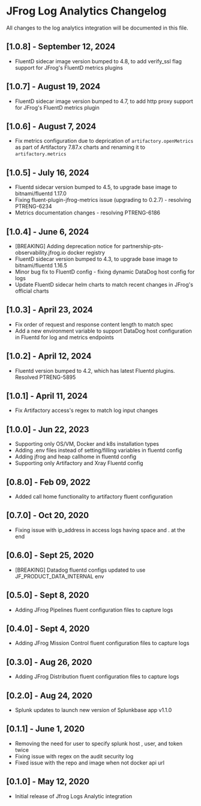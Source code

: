 # JFrog Log Analytics Changelog

All changes to the log analytics integration will be documented in this file.

## [1.0.8] - September 12, 2024

* FluentD sidecar image version bumped to 4.8, to add verify_ssl flag support for JFrog's FluentD metrics plugins

## [1.0.7] - August 19, 2024

* FluentD sidecar image version bumped to 4.7, to add http proxy support for JFrog's FluentD metrics plugin

## [1.0.6] - August 7, 2024

* Fix metrics configuration due to deprication of `artifactory.openMetrics` as part of Artifactory 7.87.x charts and renaming it to `artifactory.metrics`

## [1.0.5] - July 16, 2024

* Fluentd sidecar version bumped to 4.5, to upgrade base image to bitnami/fluentd 1.17.0
* Fixing fluent-plugin-jfrog-metrics issue (upgrading to 0.2.7) - resolving PTRENG-6234
* Metrics documentation changes - resolving PTRENG-6186

## [1.0.4] - June 6, 2024

* [BREAKING] Adding deprecation notice for partnership-pts-observability.jfrog.io docker registry
* FluentD sidecar version bumped to 4.3, to upgrade base image to bitnami/fluentd 1.16.5
* Minor bug fix to FluentD config - fixing dynamic DataDog host config for logs
* Update FluentD sidecar helm charts to match recent changes in JFrog's official charts

## [1.0.3] - April 23, 2024

* Fix order of request and response content length to match spec
* Add a new environment variable to support DataDog host configuration in Fluentd for log and metrics endpoints

## [1.0.2] - April 12, 2024

* Fluentd version bumped to 4.2, which has latest Fluentd plugins. Resolved PTRENG-5895

## [1.0.1] - April 11, 2024

* Fix Artifactory access's regex to match log input changes

## [1.0.0] - Jun 22, 2023

* Supporting only OS/VM, Docker and k8s installation types
* Adding .env files instead of setting/filling variables in fluentd config
* Adding jfrog and heap callhome in fluentd config
* Supporting only Artifactory and Xray Fluentd config

## [0.8.0] - Feb 09, 2022

* Added call home functionality to artifactory fluent configuration

## [0.7.0] - Oct 20, 2020

* Fixing issue with ip_address in access logs having space and . at the end

## [0.6.0] - Sept 25, 2020

* [BREAKING] Datadog fluentd configs updated to use JF_PRODUCT_DATA_INTERNAL env

## [0.5.0] - Sept 8, 2020

* Adding JFrog Pipelines fluent configuration files to capture logs

## [0.4.0] - Sept 4, 2020

* Adding JFrog Mission Control fluent configuration files to capture logs

## [0.3.0] - Aug 26, 2020

* Adding JFrog Distribution fluent configuration files to capture logs

## [0.2.0] - Aug 24, 2020

* Splunk updates to launch new version of Splunkbase app v1.1.0

## [0.1.1] - June 1, 2020

* Removing the need for user to specify splunk host , user, and token twice
* Fixing issue with regex on the audit security log
* Fixed issue with the repo and image when not docker api url

## [0.1.0] - May 12, 2020

* Initial release of Jfrog Logs Analytic integration

